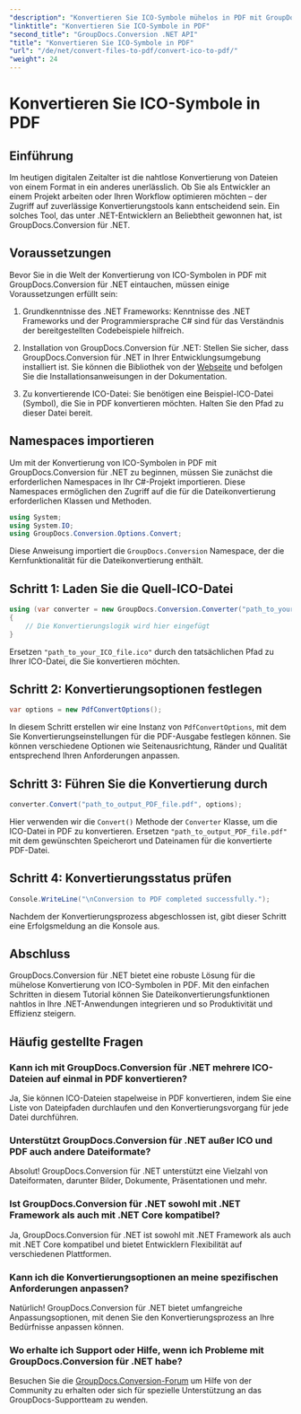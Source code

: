 ```yaml
---
"description": "Konvertieren Sie ICO-Symbole mühelos in PDF mit GroupDocs.Conversion für .NET. Steigern Sie Ihre Produktivität mit den einfachen Schritten in diesem Tutorial."
"linktitle": "Konvertieren Sie ICO-Symbole in PDF"
"second_title": "GroupDocs.Conversion .NET API"
"title": "Konvertieren Sie ICO-Symbole in PDF"
"url": "/de/net/convert-files-to-pdf/convert-ico-to-pdf/"
"weight": 24
---
```


# Konvertieren Sie ICO-Symbole in PDF

## Einführung
Im heutigen digitalen Zeitalter ist die nahtlose Konvertierung von Dateien von einem Format in ein anderes unerlässlich. Ob Sie als Entwickler an einem Projekt arbeiten oder Ihren Workflow optimieren möchten – der Zugriff auf zuverlässige Konvertierungstools kann entscheidend sein. Ein solches Tool, das unter .NET-Entwicklern an Beliebtheit gewonnen hat, ist GroupDocs.Conversion für .NET.
## Voraussetzungen
Bevor Sie in die Welt der Konvertierung von ICO-Symbolen in PDF mit GroupDocs.Conversion für .NET eintauchen, müssen einige Voraussetzungen erfüllt sein:
1. Grundkenntnisse des .NET Frameworks: Kenntnisse des .NET Frameworks und der Programmiersprache C# sind für das Verständnis der bereitgestellten Codebeispiele hilfreich.
   
2. Installation von GroupDocs.Conversion für .NET: Stellen Sie sicher, dass GroupDocs.Conversion für .NET in Ihrer Entwicklungsumgebung installiert ist. Sie können die Bibliothek von der [Webseite](https://releases.groupdocs.com/conversion/net/) und befolgen Sie die Installationsanweisungen in der Dokumentation.
3. Zu konvertierende ICO-Datei: Sie benötigen eine Beispiel-ICO-Datei (Symbol), die Sie in PDF konvertieren möchten. Halten Sie den Pfad zu dieser Datei bereit.

## Namespaces importieren
Um mit der Konvertierung von ICO-Symbolen in PDF mit GroupDocs.Conversion für .NET zu beginnen, müssen Sie zunächst die erforderlichen Namespaces in Ihr C#-Projekt importieren. Diese Namespaces ermöglichen den Zugriff auf die für die Dateikonvertierung erforderlichen Klassen und Methoden.

```csharp
using System;
using System.IO;
using GroupDocs.Conversion.Options.Convert;
```
Diese Anweisung importiert die `GroupDocs.Conversion` Namespace, der die Kernfunktionalität für die Dateikonvertierung enthält.
## Schritt 1: Laden Sie die Quell-ICO-Datei
```csharp
using (var converter = new GroupDocs.Conversion.Converter("path_to_your_ICO_file.ico"))
{
    // Die Konvertierungslogik wird hier eingefügt
}
```
Ersetzen `"path_to_your_ICO_file.ico"` durch den tatsächlichen Pfad zu Ihrer ICO-Datei, die Sie konvertieren möchten.
## Schritt 2: Konvertierungsoptionen festlegen
```csharp
var options = new PdfConvertOptions();
```
In diesem Schritt erstellen wir eine Instanz von `PdfConvertOptions`, mit dem Sie Konvertierungseinstellungen für die PDF-Ausgabe festlegen können. Sie können verschiedene Optionen wie Seitenausrichtung, Ränder und Qualität entsprechend Ihren Anforderungen anpassen.
## Schritt 3: Führen Sie die Konvertierung durch
```csharp
converter.Convert("path_to_output_PDF_file.pdf", options);
```
Hier verwenden wir die `Convert()` Methode der `Converter` Klasse, um die ICO-Datei in PDF zu konvertieren. Ersetzen `"path_to_output_PDF_file.pdf"` mit dem gewünschten Speicherort und Dateinamen für die konvertierte PDF-Datei.
## Schritt 4: Konvertierungsstatus prüfen
```csharp
Console.WriteLine("\nConversion to PDF completed successfully.");
```
Nachdem der Konvertierungsprozess abgeschlossen ist, gibt dieser Schritt eine Erfolgsmeldung an die Konsole aus.

## Abschluss
GroupDocs.Conversion für .NET bietet eine robuste Lösung für die mühelose Konvertierung von ICO-Symbolen in PDF. Mit den einfachen Schritten in diesem Tutorial können Sie Dateikonvertierungsfunktionen nahtlos in Ihre .NET-Anwendungen integrieren und so Produktivität und Effizienz steigern.
## Häufig gestellte Fragen
### Kann ich mit GroupDocs.Conversion für .NET mehrere ICO-Dateien auf einmal in PDF konvertieren?
Ja, Sie können ICO-Dateien stapelweise in PDF konvertieren, indem Sie eine Liste von Dateipfaden durchlaufen und den Konvertierungsvorgang für jede Datei durchführen.
### Unterstützt GroupDocs.Conversion für .NET außer ICO und PDF auch andere Dateiformate?
Absolut! GroupDocs.Conversion für .NET unterstützt eine Vielzahl von Dateiformaten, darunter Bilder, Dokumente, Präsentationen und mehr.
### Ist GroupDocs.Conversion für .NET sowohl mit .NET Framework als auch mit .NET Core kompatibel?
Ja, GroupDocs.Conversion für .NET ist sowohl mit .NET Framework als auch mit .NET Core kompatibel und bietet Entwicklern Flexibilität auf verschiedenen Plattformen.
### Kann ich die Konvertierungsoptionen an meine spezifischen Anforderungen anpassen?
Natürlich! GroupDocs.Conversion für .NET bietet umfangreiche Anpassungsoptionen, mit denen Sie den Konvertierungsprozess an Ihre Bedürfnisse anpassen können.
### Wo erhalte ich Support oder Hilfe, wenn ich Probleme mit GroupDocs.Conversion für .NET habe?
Besuchen Sie die [GroupDocs.Conversion-Forum](https://forum.groupdocs.com/c/conversion/11) um Hilfe von der Community zu erhalten oder sich für spezielle Unterstützung an das GroupDocs-Supportteam zu wenden.